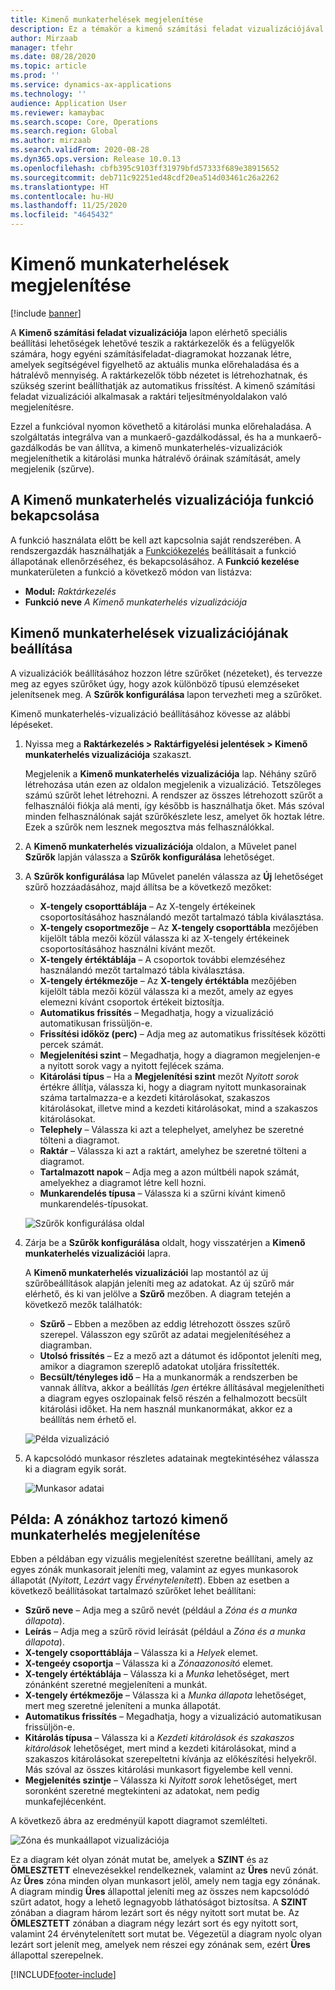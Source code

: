 ```yaml
---
title: Kimenő munkaterhelések megjelenítése
description: Ez a témakör a kimenő számítási feladat vizualizációjával kapcsolatban tartalmaz információkat. A funkció segítségével a raktárkezelők és a felügyelők egyéni számítási feladatok diagramjait hozhatják létre, amelyek segítségével figyelemmel kísérhető az aktuális munka előrehaladása, és a fennmaradó mennyisége. A raktárkezelők több nézetet is létrehozhatnak, és szükség szerint beállíthatják az automatikus frissítést.
author: Mirzaab
manager: tfehr
ms.date: 08/28/2020
ms.topic: article
ms.prod: ''
ms.service: dynamics-ax-applications
ms.technology: ''
audience: Application User
ms.reviewer: kamaybac
ms.search.scope: Core, Operations
ms.search.region: Global
ms.author: mirzaab
ms.search.validFrom: 2020-08-28
ms.dyn365.ops.version: Release 10.0.13
ms.openlocfilehash: cbfb395c9103ff31979bfd57333f689e38915652
ms.sourcegitcommit: deb711c92251ed48cdf20ea514d03461c26a2262
ms.translationtype: HT
ms.contentlocale: hu-HU
ms.lasthandoff: 11/25/2020
ms.locfileid: "4645432"
---
```

# <a name="outbound-workload-visualization"></a>Kimenő munkaterhelések megjelenítése

[!include [banner](../includes/banner.md)]

A **Kimenő számítási feladat vizualizációja** lapon elérhető speciális beállítási lehetőségek lehetővé teszik a raktárkezelők és a felügyelők számára, hogy egyéni számításifeladat-diagramokat hozzanak létre, amelyek segítségével figyelhető az aktuális munka előrehaladása és a hátralévő mennyiség. A raktárkezelők több nézetet is létrehozhatnak, és szükség szerint beállíthatják az automatikus frissítést. A kimenő számítási feladat vizualizációi alkalmasak a raktári teljesítményoldalakon való megjelenítésre.

Ezzel a funkcióval nyomon követhető a kitárolási munka előrehaladása. A szolgáltatás integrálva van a munkaerő-gazdálkodással, és ha a munkaerő-gazdálkodás be van állítva, a kimenő munkaterhelés-vizualizációk megjeleníthetik a kitárolási munka hátralévő óráinak számítását, amely megjelenik (szűrve).

## <a name="turn-on-the-outbound-workload-visualization-feature"></a>A Kimenő munkaterhelés vizualizációja funkció bekapcsolása

A funkció használata előtt be kell azt kapcsolnia saját rendszerében. A rendszergazdák használhatják a [Funkciókezelés](../../fin-ops-core/fin-ops/get-started/feature-management/feature-management-overview.md) beállításait a funkció állapotának ellenőrzéséhez, és bekapcsolásához. A **Funkció kezelése** munkaterületen a funkció a következő módon van listázva:

- **Modul:** *Raktárkezelés*
- **Funkció neve** *A Kimenő munkaterhelés vizualizációja*

## <a name="set-up-outbound-workload-visualizations"></a>Kimenő munkaterhelések vizualizációjának beállítása

A vizualizációk beállításához hozzon létre szűrőket (nézeteket), és tervezze meg az egyes szűrőket úgy, hogy azok különböző típusú elemzéseket jelenítsenek meg. A **Szűrők konfigurálása** lapon tervezheti meg a szűrőket.

Kimenő munkaterhelés-vizualizáció beállításához kövesse az alábbi lépéseket.

1. Nyissa meg a **Raktárkezelés \> Raktárfigyelési jelentések \> Kimenő munkaterhelés vizualizációja** szakaszt.

    Megjelenik a **Kimenő munkaterhelés vizualizációja** lap. Néhány szűrő létrehozása után ezen az oldalon megjelenik a vizualizáció. Tetszőleges számú szűrőt lehet létrehozni. A rendszer az összes létrehozott szűrőt a felhasználói fiókja alá menti, így később is használhatja őket. Más szóval minden felhasználónak saját szűrőkészlete lesz, amelyet ők hoztak létre. Ezek a szűrők nem lesznek megosztva más felhasználókkal.

1. A **Kimenő munkaterhelés vizualizációja** oldalon, a Művelet panel **Szűrők** lapján válassza a **Szűrők konfigurálása** lehetőséget.
1. A **Szűrők konfigurálása** lap Művelet panelén válassza az **Új** lehetőséget szűrő hozzáadásához, majd állítsa be a következő mezőket:

    - **X-tengely csoporttáblája** – Az X-tengely értékeinek csoportosításához használandó mezőt tartalmazó tábla kiválasztása.
    - **X-tengely csoportmezője** – Az **X-tengely csoporttábla** mezőjében kijelölt tábla mezői közül válassza ki az X-tengely értékeinek csoportosításához használni kívánt mezőt.
    - **X-tengely értéktáblája** – A csoportok további elemzéséhez használandó mezőt tartalmazó tábla kiválasztása.
    - **X-tengely értékmezője** – Az **X-tengely értéktábla** mezőjében kijelölt tábla mezői közül válassza ki a mezőt, amely az egyes elemezni kívánt csoportok értékeit biztosítja.
    - **Automatikus frissítés** – Megadhatja, hogy a vizualizáció automatikusan frissüljön-e.
    - **Frissítési időköz (perc)** – Adja meg az automatikus frissítések közötti percek számát.
    - **Megjelenítési szint** – Megadhatja, hogy a diagramon megjelenjen-e a nyitott sorok vagy a nyitott fejlécek száma.
    - **Kitárolási típus** – Ha a **Megjelenítési szint** mezőt _Nyitott sorok_ értékre állítja, válassza ki, hogy a diagram nyitott munkasorainak száma tartalmazza-e a kezdeti kitárolásokat, szakaszos kitárolásokat, illetve mind a kezdeti kitárolásokat, mind a szakaszos kitárolásokat.
    - **Telephely** – Válassza ki azt a telephelyet, amelyhez be szeretné tölteni a diagramot.
    - **Raktár** – Válassza ki azt a raktárt, amelyhez be szeretné tölteni a diagramot.
    - **Tartalmazott napok** – Adja meg a azon múltbéli napok számát, amelyekhez a diagramot létre kell hozni.
    - **Munkarendelés típusa** – Válassza ki a szűrni kívánt kimenő munkarendelés-típusokat.

    ![Szűrők konfigurálása oldal](media/work-viz-filters-1.png "Szűrők konfigurálása oldal")

1. Zárja be a **Szűrők konfigurálása** oldalt, hogy visszatérjen a **Kimenő munkaterhelés vizualizációi** lapra.

    A **Kimenő munkaterhelés vizualizációi** lap mostantól az új szűrőbeállítások alapján jeleníti meg az adatokat. Az új szűrő már elérhető, és ki van jelölve a **Szűrő** mezőben. A diagram tetején a következő mezők találhatók:

    - **Szűrő** – Ebben a mezőben az eddig létrehozott összes szűrő szerepel. Válasszon egy szűrőt az adatai megjelenítéséhez a diagramban.
    - **Utolsó frissítés** – Ez a mező azt a dátumot és időpontot jeleníti meg, amikor a diagramon szereplő adatokat utoljára frissítették.
    - **Becsült/tényleges idő** – Ha a munkanormák a rendszerben be vannak állítva, akkor a beállítás *Igen* értékre állításával megjelenítheti a diagram egyes oszlopainak felső részén a felhalmozott becsült kitárolási időket. Ha nem használ munkanormákat, akkor ez a beállítás nem érhető el.

    ![Példa vizualizáció](media/work-viz-chart.png "Példa vizualizáció")

1. A kapcsolódó munkasor részletes adatainak megtekintéséhez válassza ki a diagram egyik sorát.

    ![Munkasor adatai](media/work-viz-work-details.png "Munkasor adatai")

## <a name="example-outbound-workload-visualization-for-zones"></a>Példa: A zónákhoz tartozó kimenő munkaterhelés megjelenítése

Ebben a példában egy vizuális megjelenítést szeretne beállítani, amely az egyes zónák munkasorait jeleníti meg, valamint az egyes munkasorok állapotát (_Nyitott_, _Lezárt_ vagy _Érvénytelenített_). Ebben az esetben a következő beállításokat tartalmazó szűrőket lehet beállítani:

- **Szűrő neve** – Adja meg a szűrő nevét (például a _Zóna és a munka állapota_).
- **Leírás** – Adja meg a szűrő rövid leírását (például a _Zóna és a munka állapota_).
- **X-tengely csoporttáblája** – Válassza ki a _Helyek_ elemet.
- **X-tengeéy csoportja** – Válassza ki a _Zónaazonosító_ elemet.
- **X-tengely értéktáblája** – Válassza ki a _Munka_ lehetőséget, mert zónánként szeretné megjeleníteni a munkát.
- **X-tengely értékmezője** – Válassza ki a _Munka állapota_ lehetőséget, mert meg szeretné jeleníteni a munka állapotát.
- **Automatikus frissítés** – Megadhatja, hogy a vizualizáció automatikusan frissüljön-e.
- **Kitárolás típusa** – Válassza ki a _Kezdeti kitárolások és szakaszos kitárolások_ lehetőséget, mert mind a kezdeti kitárolásokat, mind a szakaszos kitárolásokat szerepeltetni kívánja az előkészítési helyekről. Más szóval az összes kitárolási munkasort figyelembe kell venni.
- **Megjelenítés szintje** – Válassza ki _Nyitott sorok_ lehetőséget, mert soronként szeretné megtekinteni az adatokat, nem pedig munkafejlécenként.

A következő ábra az eredményül kapott diagramot szemlélteti.

![Zóna és munkaállapot vizualizációja](media/work-viz-chart.png "Zóna és munkaállapot vizualizációja")

Ez a diagram két olyan zónát mutat be, amelyek a **SZINT** és az **ÖMLESZTETT** elnevezésekkel rendelkeznek, valamint az **Üres** nevű zónát. Az **Üres** zóna minden olyan munkasort jelöl, amely nem tagja egy zónának. A diagram mindig **Üres** állapottal jeleníti meg az összes nem kapcsolódó szűrt adatot, hogy a lehető legnagyobb láthatóságot biztosítsa. A **SZINT** zónában a diagram három lezárt sort és négy nyitott sort mutat be. Az **ÖMLESZTETT** zónában a diagram négy lezárt sort és egy nyitott sort, valamint 24 érvénytelenített sort mutat be. Végezetül a diagram nyolc olyan lezárt sort jelenít meg, amelyek nem részei egy zónának sem, ezért **Üres** állapottal szerepelnek.


[!INCLUDE[footer-include](../../includes/footer-banner.md)]